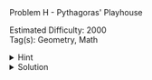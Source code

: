 <summary>Problem H - Pythagoras' Playhouse</summary>

Estimated Difficulty: 2000  
Tag(s): Geometry, Math

<details>
<summary>Hint</summary>
Hint

</details>

<details>
<summary>Solution</summary>
Solution

<details>
<summary>Code</summary>
Code

</details>
</details>